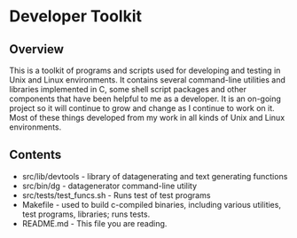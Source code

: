 # Developer Toolkit

## Overview

This is a toolkit of programs and scripts used for developing and testing in Unix and Linux environments.  It contains several command-line utilities and libraries implemented in C, some shell script packages and other components that have been helpful to me as a developer.  It is an on-going project so it will continue to grow and change as I continue to work on it. Most of these things developed from my work in all kinds of Unix and Linux environments.

## Contents 

* src/lib/devtools - library of datagenerating and text generating functions
* src/bin/dg - datagenerator command-line utility
* src/tests/test_funcs.sh - Runs test of test programs
* Makefile - used to build c-compiled binaries, including various utilities, test programs, libraries; runs tests.
* README.md - This file you are reading.

